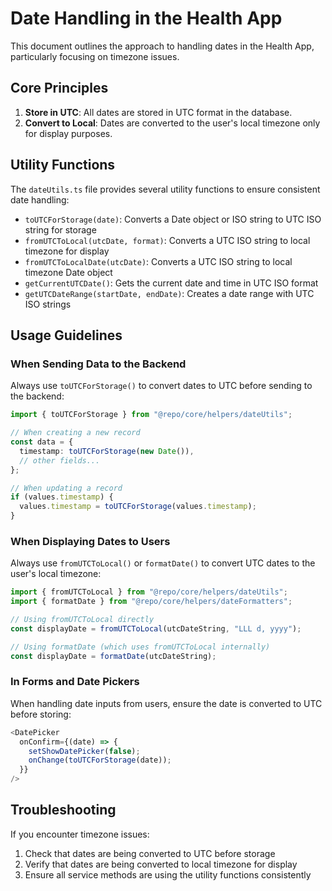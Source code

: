 # Date Handling in the Health App

This document outlines the approach to handling dates in the Health App, particularly focusing on timezone issues.

## Core Principles

1. **Store in UTC**: All dates are stored in UTC format in the database.
2. **Convert to Local**: Dates are converted to the user's local timezone only for display purposes.

## Utility Functions

The `dateUtils.ts` file provides several utility functions to ensure consistent date handling:

- `toUTCForStorage(date)`: Converts a Date object or ISO string to UTC ISO string for storage
- `fromUTCToLocal(utcDate, format)`: Converts a UTC ISO string to local timezone for display
- `fromUTCToLocalDate(utcDate)`: Converts a UTC ISO string to local timezone Date object
- `getCurrentUTCDate()`: Gets the current date and time in UTC ISO format
- `getUTCDateRange(startDate, endDate)`: Creates a date range with UTC ISO strings

## Usage Guidelines

### When Sending Data to the Backend

Always use `toUTCForStorage()` to convert dates to UTC before sending to the backend:

```typescript
import { toUTCForStorage } from "@repo/core/helpers/dateUtils";

// When creating a new record
const data = {
  timestamp: toUTCForStorage(new Date()),
  // other fields...
};

// When updating a record
if (values.timestamp) {
  values.timestamp = toUTCForStorage(values.timestamp);
}
```

### When Displaying Dates to Users

Always use `fromUTCToLocal()` or `formatDate()` to convert UTC dates to the user's local timezone:

```typescript
import { fromUTCToLocal } from "@repo/core/helpers/dateUtils";
import { formatDate } from "@repo/core/helpers/dateFormatters";

// Using fromUTCToLocal directly
const displayDate = fromUTCToLocal(utcDateString, "LLL d, yyyy");

// Using formatDate (which uses fromUTCToLocal internally)
const displayDate = formatDate(utcDateString);
```

### In Forms and Date Pickers

When handling date inputs from users, ensure the date is converted to UTC before storing:

```typescript
<DatePicker
  onConfirm={(date) => {
    setShowDatePicker(false);
    onChange(toUTCForStorage(date));
  }}
/>
```

## Troubleshooting

If you encounter timezone issues:

1. Check that dates are being converted to UTC before storage
2. Verify that dates are being converted to local timezone for display
3. Ensure all service methods are using the utility functions consistently
